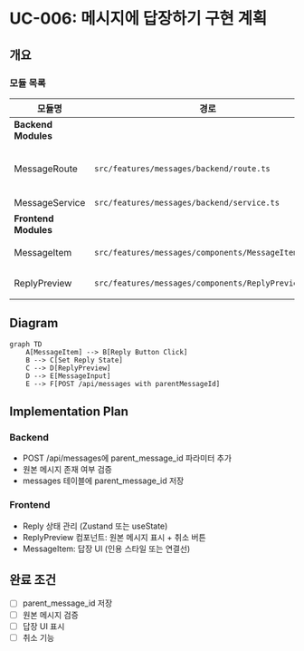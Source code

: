 # UC-006: 메시지에 답장하기 구현 계획

## 개요

### 모듈 목록

| 모듈명 | 경로 | 설명 |
|--------|------|------|
| **Backend Modules** |
| MessageRoute | `src/features/messages/backend/route.ts` | POST /api/messages (parent_message_id 추가) |
| MessageService | `src/features/messages/backend/service.ts` | 답장 메시지 생성 로직 |
| **Frontend Modules** |
| MessageItem | `src/features/messages/components/MessageItem.tsx` | 메시지 아이템 (답장 버튼) |
| ReplyPreview | `src/features/messages/components/ReplyPreview.tsx` | 답장 중 원본 메시지 미리보기 |

## Diagram

```mermaid
graph TD
    A[MessageItem] --> B[Reply Button Click]
    B --> C[Set Reply State]
    C --> D[ReplyPreview]
    D --> E[MessageInput]
    E --> F[POST /api/messages with parentMessageId]
```

## Implementation Plan

### Backend
- POST /api/messages에 parent_message_id 파라미터 추가
- 원본 메시지 존재 여부 검증
- messages 테이블에 parent_message_id 저장

### Frontend
- Reply 상태 관리 (Zustand 또는 useState)
- ReplyPreview 컴포넌트: 원본 메시지 표시 + 취소 버튼
- MessageItem: 답장 UI (인용 스타일 또는 연결선)

## 완료 조건
- [ ] parent_message_id 저장
- [ ] 원본 메시지 검증
- [ ] 답장 UI 표시
- [ ] 취소 기능
